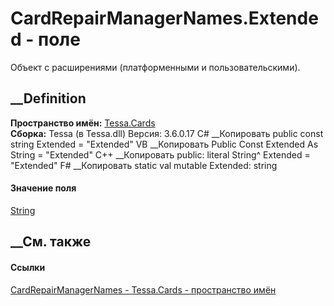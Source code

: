 # CardRepairManagerNames.Extended - поле
Объект с расширениями (платформенными и пользовательскими).
## __Definition
 **Пространство имён:** [Tessa.Cards](N_Tessa_Cards.htm)  
 **Сборка:** Tessa (в Tessa.dll) Версия: 3.6.0.17
C# __Копировать
     public const string Extended = "Extended"
VB __Копировать
     Public Const Extended As String = "Extended"
C++ __Копировать
     public:
    literal String^ Extended = "Extended"
F# __Копировать
     static val mutable Extended: string
#### Значение поля
[String](https://learn.microsoft.com/dotnet/api/system.string)
##  __См. также
#### Ссылки
[CardRepairManagerNames - ](T_Tessa_Cards_CardRepairManagerNames.htm)
[Tessa.Cards - пространство имён](N_Tessa_Cards.htm)
